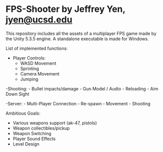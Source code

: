 # FPS-Shooter by Jeffrey Yen, jyen@ucsd.edu

 This repository includes all the assets of a multiplayer FPS game made by the Unity 5.3.5 engine.
 A standalone executable is made for Windows.

 List of implemented functions:
 - Player Controls:
    - WASD Movement
    - Sprinting
    - Camera Movement
    - Jumping

 -Shooting:
    - Bullet impacts/damage
    - Gun Model / Audio
    - Reloading
    - Aim Down Sight

  -Server:
    - Multi-Player Connection
        - Re-spawn
        - Movement
        - Shooting

 Ambitious Goals:
  - Various weapons support (ak-47, pistols)
  - Weapon collectibles/pickup
  - Weapon Switching
  - Player Sound Effects
  - Level Design
